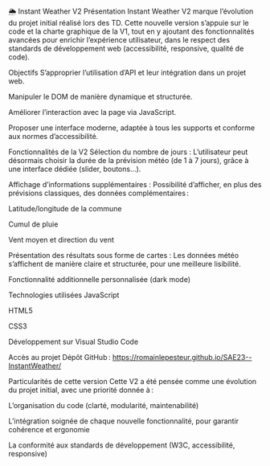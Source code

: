 🌦️ Instant Weather V2
Présentation
Instant Weather V2 marque l’évolution du projet initial réalisé lors des TD. Cette nouvelle version s’appuie sur le code et la charte graphique de la V1, tout en y ajoutant des fonctionnalités avancées pour enrichir l’expérience utilisateur, dans le respect des standards de développement web (accessibilité, responsive, qualité de code).

Objectifs
S’approprier l’utilisation d’API et leur intégration dans un projet web.

Manipuler le DOM de manière dynamique et structurée.

Améliorer l’interaction avec la page via JavaScript.

Proposer une interface moderne, adaptée à tous les supports et conforme aux normes d’accessibilité.

Fonctionnalités de la V2
Sélection du nombre de jours :
L’utilisateur peut désormais choisir la durée de la prévision météo (de 1 à 7 jours), grâce à une interface dédiée (slider, boutons…).

Affichage d’informations supplémentaires :
Possibilité d’afficher, en plus des prévisions classiques, des données complémentaires :

Latitude/longitude de la commune

Cumul de pluie

Vent moyen et direction du vent

Présentation des résultats sous forme de cartes :
Les données météo s’affichent de manière claire et structurée, pour une meilleure lisibilité.

Fonctionnalité additionnelle personnalisée (dark mode)

Technologies utilisées
JavaScript

HTML5

CSS3

Développement sur Visual Studio Code

Accès au projet
Dépôt GitHub : https://romainlepesteur.github.io/SAE23--InstantWeather/

Particularités de cette version
Cette V2 a été pensée comme une évolution du projet initial, avec une priorité donnée à :

L’organisation du code (clarté, modularité, maintenabilité)

L’intégration soignée de chaque nouvelle fonctionnalité, pour garantir cohérence et ergonomie

La conformité aux standards de développement (W3C, accessibilité, responsive)

